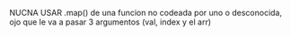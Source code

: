 NUCNA USAR .map() de una funcion no codeada por uno o desconocida, ojo que le va a pasar 3 argumentos (val, index y el arr)
